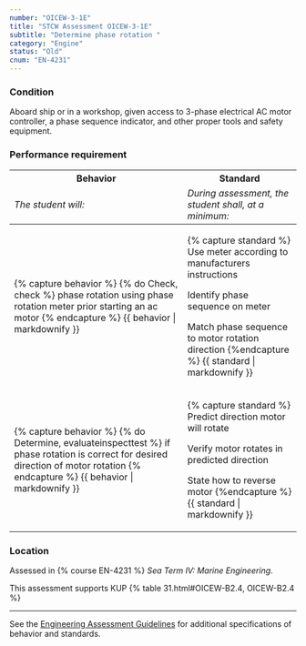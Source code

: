 ```yaml
---
number: "OICEW-3-1E"
title: "STCW Assessment OICEW-3-1E"
subtitle: "Determine phase rotation	"
category: "Engine"
status: "Old"
cnum: "EN-4231"
---
```

### Condition

Aboard ship or in a workshop, given access to 3-phase electrical AC motor controller, a phase sequence indicator, and other proper tools and safety equipment.

### Performance requirement 

<table width='100%' class='Guidelines'>
 <thead>
 <tr>
     <th class='thirty'>Behavior</th>
     <th class='seventy'>Standard</th>
 </tr>
 <tr>
     <td><em>The student will:</em></td>
     <td><em>During assessment, the student shall, at a minimum:</em></td>
 </tr>
 </thead>
 <tbody>
 

<tr><td>

{% capture behavior %}
{% do Check, check %} phase rotation using phase rotation meter prior starting an ac motor
{% endcapture %}
{{ behavior | markdownify }}

</td><td>

{% capture standard %}
Use meter according to manufacturers instructions

Identify phase sequence on meter

Match phase sequence to motor rotation direction
{%endcapture %}
{{ standard | markdownify }}

</td></tr>



<tr><td>

{% capture behavior %}
{% do Determine, evaluateinspecttest %} if phase rotation is correct for desired direction of motor rotation
{% endcapture %}
{{ behavior | markdownify }}

</td><td>

{% capture standard %}
Predict direction motor will rotate

Verify motor rotates in predicted direction

State how to reverse motor
{%endcapture %}
{{ standard | markdownify }}

</td></tr>



 </tbody>
 </table>

### Location

Assessed in  {% course  EN-4231 %}  *Sea Term IV: Marine Engineering*.

This assessment supports KUP {% table 31.html#OICEW-B2.4, OICEW-B2.4 %}

***



See the [Engineering Assessment Guidelines](guidelines) for additional specifications of behavior and standards.